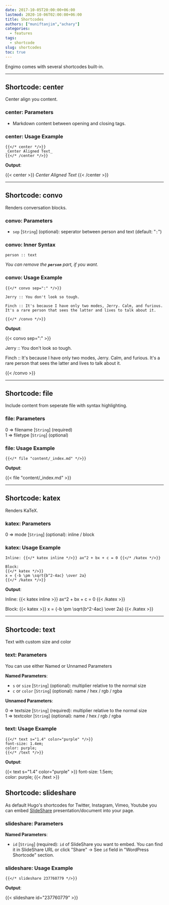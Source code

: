 ```yaml
---
date: 2017-10-05T20:00:00+06:00
lastmod: 2020-10-06T02:00:00+06:00
title: Shortcodes
authors: ["muniftanjim","achary"]
categories:
  - features
tags:
  - shortcode
slug: shortcodes
toc: true
---
```

Engimo comes with several shortcodes built-in.

-------

## Shortcode: center

Center align you content.

### center: Parameters

- Markdown content between opening and closing tags.

### center: Usage Example

```golang
{{</* center */>}}
_Center Aligned Text_
{{</* /center */>}}
```

**Output**:

{{< center >}}
_Center Aligned Text_
{{< /center >}}

-------

## Shortcode: convo

Renders conversation blocks.

### convo: Parameters

- `sep`  [`String`] \(optional\): seperator between person and text (default: "`:`")

### convo: Inner Syntax

```golang
person :: text
```

_You can remove the **`person`** part, if you want._

### convo: Usage Example

```golang
{{</* convo sep=":" */>}}

Jerry :: You don't look so tough.

Finch :: It's because I have only two modes, Jerry. Calm, and furious. It's a rare person that sees the latter and lives to talk about it.

{{</* /convo */>}}
```

**Output**:

{{< convo sep=":" >}}

Jerry :: You don't look so tough.

Finch :: It's because I have only two modes, Jerry. Calm, and furious. It's a rare person that sees the latter and lives to talk about it.

{{< /convo >}}

-------

## Shortcode: file

Include content from seperate file with syntax highlighting.

### file: Parameters

0 => filename [`String`] \(required\)  
1 => filetype [`String`] \(optional\)

### file: Usage Example

```golang
{{</* file "content/_index.md" */>}}
```

**Output**:

{{< file "content/_index.md" >}}

-------

## Shortcode: katex

Renders KaTeX.

### katex: Parameters

0 => mode [`String`] \(optional\): inline / block

### katex: Usage Example

```golang
Inline: {{</* katex inline */>}} ax^2 + bx + c = 0 {{</* /katex */>}}

Block:
{{</* katex */>}}
x = {-b \pm \sqrt{b^2-4ac} \over 2a}
{{</* /katex */>}}
```

**Output**:

Inline: {{< katex inline >}} ax^2 + bx + c = 0 {{< /katex >}}

Block:
{{< katex >}}
x = {-b \pm \sqrt{b^2-4ac} \over 2a}
{{< /katex >}}

-------

## Shortcode: text

Text with custom size and color

### text: Parameters

You can use either Named or Unnamed Parameters

**Named Parameters**:

- `s` or `size`  [`String`] \(optional\): multiplier relative to the normal size
- `c` or `color` [`String`] \(optional\): name / hex / rgb / rgba

**Unnamed Parameters**:

0 => textsize [`String`] \(required\): multiplier relative to the normal size  
1 => textcolor [`String`] \(optional\): name / hex / rgb / rgba

### text: Usage Example

```golang
{{</* text s="1.4" color="purple" */>}}
font-size: 1.4em;
color: purple;
{{</* /text */>}}
```

**Output**:

{{< text s="1.4" color="purple" >}}
font-size: 1.5em;  
color: purple;
{{< /text >}}


## Shortcode: slideshare

As default Hugo's shortcodes for Twitter, Instagram, Vimeo, Youtube you can embed [SlideShare](https://www.slideshare.net/) presentation/document into your page.

### slideshare: Parameters

**Named Parameters**:

- `id` [`String`] \(required\): `id` of SlideShare you want to embed. You can find it in
SlideShare URL or click "Share" -> See `id` field in "WordPress Shortcode" section.

### slideshare: Usage Example

```golang
{{</* slideshare 237760779 */>}}
```

**Output**:

{{< slideshare id="237760779" >}}
